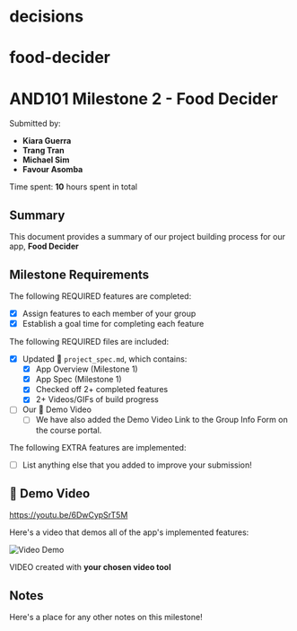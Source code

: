 # decisions
# food-decider
<!-- (This is a comment) INSTRUCTIONS: Go through this page and fill out any **bolded** entries with their correct values.-->

# AND101 Milestone 2 - **Food Decider**

Submitted by:
- **Kiara Guerra**
- **Trang Tran**
- **Michael Sim**
- **Favour Asomba**

Time spent: **10** hours spent in total

## Summary

This document provides a summary of our project building process for our app, **Food Decider**

## Milestone Requirements

<!-- Please be sure to change the [ ] to [x] for any features you completed.  If a feature is not checked [x], you might miss the points for that item! -->

The following REQUIRED features are completed:

- [X] Assign features to each member of your group
- [X] Establish a goal time for completing each feature

The following REQUIRED files are included:

- [X] Updated 📄 `project_spec.md`, which contains:
  - [X] App Overview (Milestone 1)
  - [X] App Spec (Milestone 1)
  - [X] Checked off 2+ completed features
  - [X] 2+ Videos/GIFs of build progress

- [ ] Our 🎥 Demo Video
  - [ ] We have also added the Demo Video Link to the Group Info Form on the course portal.

The following EXTRA features are implemented:

- [ ] List anything else that you added to improve your submission!

## 🎥 Demo Video
https://youtu.be/6DwCypSrT5M

Here's a video that demos all of the app's implemented features:

<img src='http://i.imgur.com/link/to/your/gif/file.gif' title='Video Demo' width='' alt='Video Demo' />

VIDEO created with **your chosen video tool**

## Notes

Here's a place for any other notes on this milestone!
